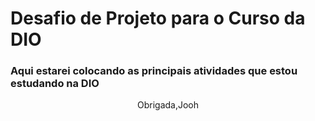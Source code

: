 # Desafio de Projeto para o Curso da DIO
### Aqui estarei colocando as principais atividades que estou estudando na DIO
<center>Obrigada,Jooh</center>
